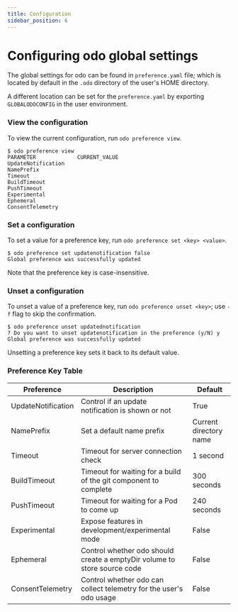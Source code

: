 ```yaml
---
title: Configuration
sidebar_position: 6
---
```

# Configuring odo global settings

The global settings for odo can be found in `preference.yaml` file; which is located by default in the `.odo` directory of the user's HOME directory.

A  different location can be set for the `preference.yaml` by exporting `GLOBALODOCONFIG` in the user environment.

### View the configuration
To view the current configuration, run `odo preference view`.

```shell
$ odo preference view
PARAMETER             CURRENT_VALUE
UpdateNotification
NamePrefix
Timeout
BuildTimeout
PushTimeout
Experimental
Ephemeral
ConsentTelemetry
```

### Set a configuration
To set a value for a preference key, run `odo preference set <key> <value>`.
```shell
$ odo preference set updatenotification false
Global preference was successfully updated
```

Note that the preference key is case-insensitive.

### Unset a configuration
To unset a value of a preference key, run `odo preference unset <key>`; use `-f` flag to skip the confirmation.
```shell
$ odo preference unset updatednotification
? Do you want to unset updatenotification in the preference (y/N) y
Global preference was successfully updated
```

Unsetting a preference key sets it back to its default value.

### Preference Key Table

| Preference            | Description                                                               | Default                   |
| --------------------- | ------------------------------------------------------------------------- | ------------------------- |
| UpdateNotification    | Control if an update notification is shown or not                         | True                      |
| NamePrefix            | Set a default name prefix                                                 | Current directory name    |
| Timeout               | Timeout for server connection check                                       | 1 second                  |
| BuildTimeout          | Timeout for waiting for a build of the git component to complete          | 300 seconds               |
| PushTimeout           | Timeout for waiting for a Pod to come up                                  |  240 seconds              |
| Experimental          | Expose features in development/experimental mode                          | False                     |
| Ephemeral             | Control whether odo should create a emptyDir volume to store source code  | False                     |
| ConsentTelemetry      | Control whether odo can collect telemetry for the user's odo usage        | False                     |
